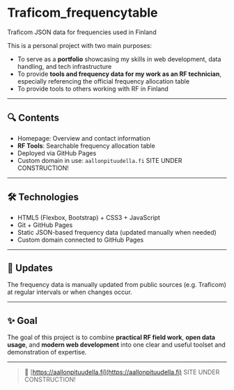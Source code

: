 # Traficom_frequencytable
Traficom JSON data for frequencies used in Finland

This is a personal project with two main purposes:

- To serve as a **portfolio** showcasing my skills in web development, data handling, and tech infrastructure
- To provide **tools and frequency data for my work as an RF technician**, especially referencing the official frequency allocation table
- To provide tools to others working with RF in Finland 

---

## 🔍 Contents

- Homepage: Overview and contact information
- **RF Tools**: Searchable frequency allocation table
- Deployed via GitHub Pages
- Custom domain in use: `aallonpituudella.fi` SITE UNDER CONSTRUCTION!

---

## 🛠️ Technologies

- HTML5 (Flexbox, Bootstrap) + CSS3 + JavaScript
- Git + GitHub Pages
- Static JSON-based frequency data (updated manually when needed)
- Custom domain connected to GitHub Pages

---

## 🔄 Updates

The frequency data is manually updated from public sources (e.g. Traficom) at regular intervals or when changes occur.

---

## ✨ Goal

The goal of this project is to combine **practical RF field work**, **open data usage**, and **modern web development** into one clear and useful toolset and demonstration of expertise.

---

> 🔗 [https://aallonpituudella.fi](https://aallonpituudella.fi) SITE UNDER CONSTRUCTION!
